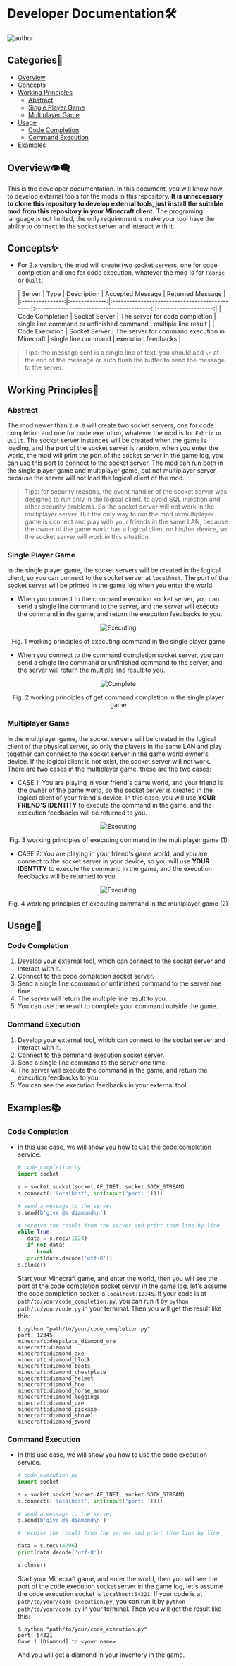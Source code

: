 # Developer Documentation🛠️
![author](https://img.shields.io/badge/by-Jaffe2718-cyan.svg)

## Categories📃

- [Overview](#overview)
- [Concepts](#concepts)
- [Working Principles](#working-principles)
  - [Abstract](#abstract)
  - [Single Player Game](#single-player-game)
  - [Multiplayer Game](#multiplayer-game)
- [Usage](#usage)
  - [Code Completion](#code-completion)
  - [Command Execution](#command-execution)
- [Examples](#examples)

## Overview️‍👁️‍🗨️
This is the developer documentation.
In this document, you will know how to develop external tools for the mods in this repository.
**It is unnecessary to clone this repository to develop external tools, just install the suitable mod from this repository
in your Minecraft client.** The programing language is not limited, the only requirement is make your tool have the ability
to connect to the socket server and interact with it.

## Concepts✨
- For 2.x version, the mod will create two socket servers, one for code completion and one for code execution, whatever the mod is for `Fabric` or `Quilt`.

  |     Server      |     Type      |                  Description                  |             Accepted Message              |   Returned Message   |
      |:---------------:|:-------------:|:---------------------------------------------:|:-----------------------------------------:|:--------------------:|
  | Code Completion | Socket Server |        The server for code completion         | single line command or unfinished command | multiple line result |
  | Code Execution  | Socket Server | The server for command execution in Minecraft |            single line command            | execution feedbacks  |
> Tips: the message sent is a single line of text, you should add `\n` at the end of the message or auto flush the buffer to send the message to the server.

## Working Principles📖

### Abstract
The mod newer than `2.0.0` will create two socket servers, one for code completion and one for code execution, whatever the mod is for `Fabric` or `Quilt`.
The socket server instances will be created when the game is loading, and the port of the socket server is random,
when you enter the world, the mod will print the port of the socket server in the game log, you can use this port to connect to the socket server.
The mod can run both in the single player game and multiplayer game, but not multiplayer server, because the server will not load the logical client of the mod.
> Tips: for security reasons, the event handler of the socket server was designed to run only in the logical client, to
> avoid SQL injection and other security problems. So the socket server will not work in the multiplayer server. But the
> only way to run the mod in multiplayer game is connect and play with your friends in the same LAN, because the owner
> of the game world has a logical client on his/her device, so the socket server will work in this situation.

### Single Player Game
In the single player game, the socket servers will be created in the logical client, so you can connect to the socket server
at `localhost`. The port of the socket server will be printed in the game log when you enter the world.

- When you connect to the command execution socket server, you can send a single line command to the server, and the server
will execute the command in the game, and return the execution feedbacks to you.

<div style="text-align: center">
  <img src=".doc/dev/d0.png" alt="Executing" align="center"/>
  <p>Fig. 1 working principles of executing command in the single player game</p>
</div>

- When you connect to the command completion socket server, you can send a single line command or unfinished command to the
server, and the server will return the multiple line result to you.

<div style="text-align: center">
  <img src=".doc/dev/d1.png" alt="Complete" align="center"/>
  <p>Fig. 2 working principles of get command completion in the single player game</p>
</div>

### Multiplayer Game
In the multiplayer game, the socket servers will be created in the logical client of the physical server, so only
the players in the same LAN and play together can connect to the socket server in the game world owner's device. If
the logical client is not exist, the socket server will not work. There are two cases in the multiplayer game, 
these are the two cases:

- CASE 1: You are playing in your friend's game world, and your friend is the owner of the game world, so the socket server is
created in the logical client of your friend's device. In this case, you will use **YOUR FRIEND'S IDENTITY** to execute the
command in the game, and the execution feedbacks will be returned to you.

<div style="text-align: center">
  <img src=".doc/dev/d2.png" alt="Executing" align="center"/>
  <p>Fig. 3 working principles of executing command in the multiplayer game (1)</p>
</div>

- CASE 2: You are playing in your friend's game world, and you are connect to the socket server in your device,
so you will use **YOUR IDENTITY** to execute the command in the game, and the execution feedbacks will be returned to you.

<div style="text-align: center">
  <img src=".doc/dev/d3.png" alt="Executing" align="center"/>
  <p>Fig. 4 working principles of executing command in the multiplayer game (2)</p>
</div>

## Usage🎇

### Code Completion

1. Develop your external tool, which can connect to the socket server and interact with it.
2. Connect to the code completion socket server.
3. Send a single line command or unfinished command to the server one time.
4. The server will return the multiple line result to you.
5. You can use the result to complete your command outside the game.

### Command Execution

1. Develop your external tool, which can connect to the socket server and interact with it.
2. Connect to the command execution socket server.
3. Send a single line command to the server one time.
4. The server will execute the command in the game, and return the execution feedbacks to you.
5. You can see the execution feedbacks in your external tool.

## Examples📚

### Code Completion

- In this use case, we will show you how to use the code completion service.

   ```python
   # code_completion.py
   import socket
   
   s = socket.socket(socket.AF_INET, socket.SOCK_STREAM)
   s.connect(('localhost', int(input('port: '))))
   
   # send a message to the server
   s.send(b'give @s diamond\n')
   
   # receive the result from the server and print them line by line
   while True:
      data = s.recv(1024)
      if not data:
         break
      print(data.decode('utf-8'))
   s.close()
   ```

  Start your Minecraft game, and enter the world, then you will see the port of the code completion socket server in the game log,
  let's assume the code completion socket is `localhost:12345`.
  If your code is at `path/to/your/code_completion.py`, you can run it by `python path/to/your/code.py` in your terminal.
  Then you will get the result like this:

   ```console
   $ python "path/to/your/code_completion.py"
   port: 12345
   minecraft:deepslate_diamond_ore
   minecraft:diamond
   minecraft:diamond_axe
   minecraft:diamond_block
   minecraft:diamond_boots
   minecraft:diamond_chestplate
   minecraft:diamond_helmet
   minecraft:diamond_hoe
   minecraft:diamond_horse_armor
   minecraft:diamond_leggings
   minecraft:diamond_ore
   minecraft:diamond_pickaxe
   minecraft:diamond_shovel
   minecraft:diamond_sword
   ```

### Command Execution
- In this use case, we will show you how to use the code execution service.

   ```python
   # code_execution.py
   import socket
   
   s = socket.socket(socket.AF_INET, socket.SOCK_STREAM)
   s.connect(('localhost', int(input('port: '))))
   
   # send a message to the server
   s.send(b'give @s diamond\n')
   
   # receive the result from the server and print them line by line
   
   data = s.recv(4096)
   print(data.decode('utf-8'))
   
   s.close()
   ```
  
  Start your Minecraft game, and enter the world, then you will see the port of the code execution socket server in the game log,
  let's assume the code execution socket is `localhost:54321`.
  If your code is at `path/to/your/code_execution.py`, you can run it by `python path/to/your/code.py` in your terminal.
  Then you will get the result like this:

   ```console
   $ python "path/to/your/code_execution.py"
   port: 54321
   Gave 1 [Diamond] to <your name>
   ```
  And you will get a diamond in your inventory in the game.